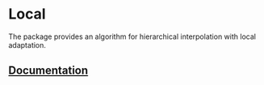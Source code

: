 # Local

The package provides an algorithm for hierarchical interpolation with local
adaptation.

## [Documentation][doc]

[doc]: http://godoc.org/github.com/ready-steady/adapt/algorithm/local
